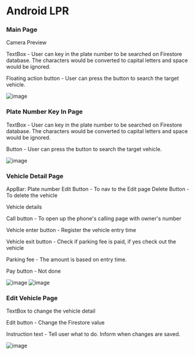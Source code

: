 # Android LPR

### Main Page

Camera Preview

TextBox - User can key in the plate number to be searched on Firestore database. The characters would be converted to capital letters and space would be ignored.

Floating action button - User can press the button to search the target vehicle.

![image](https://raw.githubusercontent.com/JiazhenC/FYP_project/master/Screenshot%20Images/License%20plate%20page.png)

### Plate Number Key In Page

TextBox - User can key in the plate number to be searched on Firestore database. The characters would be converted to capital letters and space would be ignored.

Button - User can press the button to search the target vehicle.

![image](https://raw.githubusercontent.com/JiazhenC/FYP_project/master/Screenshot%20Images/Plate%20type%20page.png)

### Vehicle Detail Page

AppBar: Plate number
        Edit Button - To nav to the Edit page
        Delete Button - To delete the vehicle
        
Vehicle details

Call button - To open up the phone's calling page with owner's number

Vehicle enter button - Register the vehicle entry time

Vehicle exit button - Check if parking fee is paid, if yes check out the vehicle

Parking fee - The amount is based on entry time.

Pay button - Not done

![image](https://raw.githubusercontent.com/JiazhenC/FYP_project/master/Screenshot%20Images/Vehicle%20page.png)
![image](https://raw.githubusercontent.com/JiazhenC/FYP_project/master/Screenshot%20Images/Phone%20Call.png)

### Edit Vehicle Page

TextBox to change the vehicle detail

Edit button - Change the Firestore value

Instruction text - Tell user what to do. Inform when changes are saved.

![image](https://raw.githubusercontent.com/JiazhenC/FYP_project/master/Screenshot%20Images/Register%20page.png)
